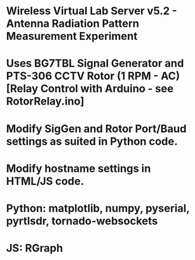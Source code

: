 # Wireless Virtual Lab Server v5.2 - Antenna Radiation Pattern Measurement Experiment
#
# Uses BG7TBL Signal Generator and PTS-306 CCTV Rotor (1 RPM - AC) [Relay Control with Arduino - see RotorRelay.ino]
# Modify SigGen and Rotor Port/Baud settings as suited in Python code.
# Modify hostname settings in HTML/JS code.
#
# Python: matplotlib, numpy, pyserial, pyrtlsdr, tornado-websockets
# JS: RGraph
